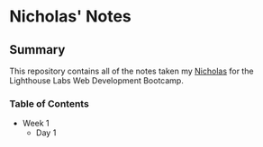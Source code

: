# Nicholas' Notes

## Summary
This repository contains all of the notes taken my [Nicholas](https://github.com/N-Kovacs) for the Lighthouse Labs Web Development Bootcamp.

### Table of Contents
* Week 1
  * Day 1
  